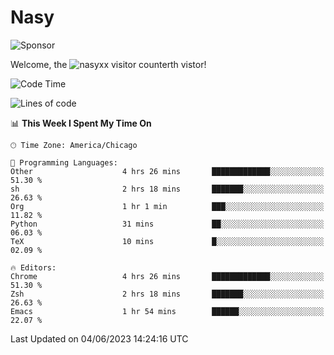 # Nasy

<!--
<p align="center">
<img height="200" src="https://github-readme-stats.vercel.app/api?username=nasyxx&count_private=true&show_icons=true&theme=dracula&include_all_commits=true"/>
<img height="200" src="https://github-readme-stats.vercel.app/api/top-langs/?username=nasyxx&theme=dracula&hide=html,jupyter+notebook&count_private=true&show_icons=true"/>
</p>

  
----------------
-->

![Sponsor](https://img.shields.io/static/v1.svg?label=Sponsor&message=%E2%9D%A4&logo=GitHub&style=flat&color=pink)
 
Welcome, the ![nasyxx visitor counter](https://count.getloli.com/get/@nasyxx?theme=rule34)th vistor!
 
<!--START_SECTION:waka-->
![Code Time](http://img.shields.io/badge/Code%20Time-3%2C553%20hrs%2040%20mins-blue)

![Lines of code](https://img.shields.io/badge/From%20Hello%20World%20I%27ve%20Written-6.3%20million%20lines%20of%20code-blue)

📊 **This Week I Spent My Time On** 

```text
🕑︎ Time Zone: America/Chicago

💬 Programming Languages: 
Other                    4 hrs 26 mins       █████████████░░░░░░░░░░░░   51.30 % 
sh                       2 hrs 18 mins       ███████░░░░░░░░░░░░░░░░░░   26.63 % 
Org                      1 hr 1 min          ███░░░░░░░░░░░░░░░░░░░░░░   11.82 % 
Python                   31 mins             ██░░░░░░░░░░░░░░░░░░░░░░░   06.03 % 
TeX                      10 mins             █░░░░░░░░░░░░░░░░░░░░░░░░   02.09 % 

🔥 Editors: 
Chrome                   4 hrs 26 mins       █████████████░░░░░░░░░░░░   51.30 % 
Zsh                      2 hrs 18 mins       ███████░░░░░░░░░░░░░░░░░░   26.63 % 
Emacs                    1 hr 54 mins        ██████░░░░░░░░░░░░░░░░░░░   22.07 % 
```


 Last Updated on 04/06/2023 14:24:16 UTC
<!--END_SECTION:waka-->

<!-- ![visitors](https://visitor-badge.laobi.icu/badge?page_id=nasyxx.nasyxx) -->
